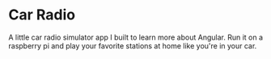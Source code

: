 # Car Radio

A little car radio simulator app I built to learn more about Angular. Run it on
a raspberry pi and play your favorite stations at home like you're in your car.